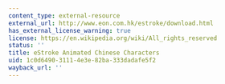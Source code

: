 ```yaml
---
content_type: external-resource
external_url: http://www.eon.com.hk/estroke/download.html
has_external_license_warning: true
license: https://en.wikipedia.org/wiki/All_rights_reserved
status: ''
title: eStroke Animated Chinese Characters
uid: 1c0d6490-3111-4e3e-82ba-333dadafe5f2
wayback_url: ''
---
```

